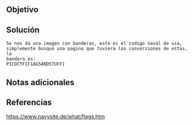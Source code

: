 ## Objetivo

## Solución
```
Se nos da una imagen con banderas, este es el codigo naval de usa,
simplemente busque una pagina que tuviera las conversiones de estas, la
bandera es:
PICOCTF{F1AG5AND5TUFF}
```
## Notas adicionales
## Referencias
https://www.navysite.de/what/flags.htm